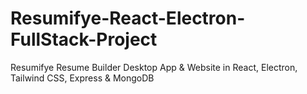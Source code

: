 # Resumifye-React-Electron-FullStack-Project
 Resumifye Resume Builder Desktop App & Website in React, Electron, Tailwind CSS, Express & MongoDB
